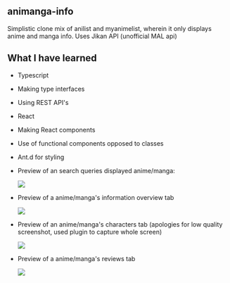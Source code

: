 ## animanga-info

Simplistic clone mix of anilist and myanimelist, wherein it only displays anime and manga info. Uses Jikan API (unofficial MAL api)

## What I have learned

- Typescript
- Making type interfaces
- Using REST API's
- React
- Making React components
- Use of functional components opposed to classes
- Ant.d for styling

- Preview of an search queries displayed anime/manga:
  <p float="left">
      <img src="https://i.gyazo.com/6d341fd588f3c59e5680a64b323ab098.jpg">
    </p>

- Preview of a anime/manga's information overview tab
  <p float="left">
      <img src="https://i.gyazo.com/597e57ef3ea7d6ad41584b8387bef36e.png">
    </p>

- Preview of an anime/manga's characters tab (apologies for low quality screenshot, used plugin to capture whole screen)
  <p float="left">
    <img src="https://i.gyazo.com/963e9a784b24db9b6458e2cb5b92b4e7.png">
    </p>

- Preview of a anime/manga's reviews tab
  <p float="left">
      <img src="https://i.gyazo.com/5129521c7a606a8a9a678c97357dd45c.png">
    </p>
